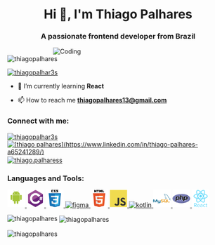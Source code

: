 
<h1 align="center">Hi 👋, I'm Thiago Palhares</h1>
<h3 align="center">A passionate frontend developer from Brazil</h3>

<img align="right" alt="Coding" width="400" src="https://www.icegif.com/wp-content/uploads/2023/04/icegif-256.gif">

<p align="left"> <img src="https://komarev.com/ghpvc/?username=thiagopalhares&label=Profile%20views&color=0e75b6&style=flat" alt="thiagopalhares" /> </p>

<p align="left"> <a href="https://twitter.com/thiagopalhar3s" target="blank"><img src="https://img.shields.io/twitter/follow/thiagopalhar3s?logo=twitter&style=for-the-badge" alt="thiagopalhar3s" /></a> </p>

- 🌱 I’m currently learning **React**

- 📫 How to reach me **thiagopalhares13@gmail.com**

<h3 align="left">Connect with me:</h3>
<p align="left">
<a href="https://twitter.com/thiagopalhar3s" target="blank"><img align="center" src="https://raw.githubusercontent.com/rahuldkjain/github-profile-readme-generator/master/src/images/icons/Social/twitter.svg" alt="thiagopalhar3s" height="30" width="40" /></a>
<a href="https://linkedin.com/in/thiago palhares" target="blank"><img align="center" src="https://raw.githubusercontent.com/rahuldkjain/github-profile-readme-generator/master/src/images/icons/Social/linked-in-alt.svg" alt="[thiago palhares](https://www.linkedin.com/in/thiago-palhares-a65241289/)" height="30" width="40" /></a>
<a href="https://instagram.com/thiago.palharess" target="blank"><img align="center" src="https://raw.githubusercontent.com/rahuldkjain/github-profile-readme-generator/master/src/images/icons/Social/instagram.svg" alt="thiago.palharess" height="30" width="40" /></a>
</p>

<h3 align="left">Languages and Tools:</h3>
<p align="left"> <a href="https://developer.android.com" target="_blank" rel="noreferrer"> <img src="https://raw.githubusercontent.com/devicons/devicon/master/icons/android/android-original-wordmark.svg" alt="android" width="40" height="40"/> </a> <a href="https://www.w3schools.com/cs/" target="_blank" rel="noreferrer"> <img src="https://raw.githubusercontent.com/devicons/devicon/master/icons/csharp/csharp-original.svg" alt="csharp" width="40" height="40"/> </a> <a href="https://www.w3schools.com/css/" target="_blank" rel="noreferrer"> <img src="https://raw.githubusercontent.com/devicons/devicon/master/icons/css3/css3-original-wordmark.svg" alt="css3" width="40" height="40"/> </a> <a href="https://www.figma.com/" target="_blank" rel="noreferrer"> <img src="https://www.vectorlogo.zone/logos/figma/figma-icon.svg" alt="figma" width="40" height="40"/> </a> <a href="https://www.w3.org/html/" target="_blank" rel="noreferrer"> <img src="https://raw.githubusercontent.com/devicons/devicon/master/icons/html5/html5-original-wordmark.svg" alt="html5" width="40" height="40"/> </a> <a href="https://developer.mozilla.org/en-US/docs/Web/JavaScript" target="_blank" rel="noreferrer"> <img src="https://raw.githubusercontent.com/devicons/devicon/master/icons/javascript/javascript-original.svg" alt="javascript" width="40" height="40"/> </a> <a href="https://kotlinlang.org" target="_blank" rel="noreferrer"> <img src="https://www.vectorlogo.zone/logos/kotlinlang/kotlinlang-icon.svg" alt="kotlin" width="40" height="40"/> </a> <a href="https://www.mysql.com/" target="_blank" rel="noreferrer"> <img src="https://raw.githubusercontent.com/devicons/devicon/master/icons/mysql/mysql-original-wordmark.svg" alt="mysql" width="40" height="40"/> </a> <a href="https://www.php.net" target="_blank" rel="noreferrer"> <img src="https://raw.githubusercontent.com/devicons/devicon/master/icons/php/php-original.svg" alt="php" width="40" height="40"/> </a> <a href="https://reactjs.org/" target="_blank" rel="noreferrer"> <img src="https://raw.githubusercontent.com/devicons/devicon/master/icons/react/react-original-wordmark.svg" alt="react" width="40" height="40"/> </a> </p>

<p><img align="left" src="https://github-readme-stats.vercel.app/api/top-langs?username=thiagopalhares&show_icons=true&locale=en&layout=compact" alt="thiagopalhares" /></p>

<p>&nbsp;<img align="center" src="https://github-readme-stats.vercel.app/api?username=thiagopalhares&show_icons=true&locale=en" alt="thiagopalhares" /></p>

<p><img align="center" src="https://github-readme-streak-stats.herokuapp.com/?user=thiagopalhares&" alt="thiagopalhares" /></p>
